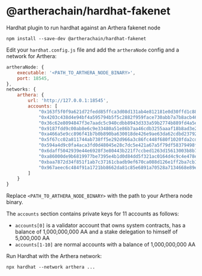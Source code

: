 # @artherachain/hardhat-fakenet
Hardhat plugin to run hardhat against an Arthera fakenet node

```shell
npm install --save-dev @artherachain/hardhat-fakenet
```

Edit your `hardhat.config.js` file and add the `artheraNode` config and a network for Arthera:

```javascript
artheraNode: {
    executable: '<PATH_TO_ARTHERA_NODE_BINARY>',
    port: 18545,
},
networks: {
    arthera: {
        url: 'http://127.0.0.1:18545', 
        accounts: [
            "0x163f5f0f9a621d72fedd85ffca3d08d131ab4e812181e0d30ffd1c885d20aac7",
            "0x4203c438d4e94bf4a595794b5f5c2882f959face730abb7a7b8acb462c8e138d",
            "0x36c62e8094847f3e7aadc5c940cdbb8943d333a59b2774b889fd4a5ef629b51a",
            "0x9187fdd9c00ab8e6c9e33480a51e86b7aa46cdb3255aaaf18b8ad3e281a17333",
            "0xa466a5e9cc896f41b7b0b890ba630018de426e9ae63da62cdbd2379274a617e1",
            "0x5f67cc02a811744ab738ff5e292d966a3c86fc448f680f1020fda2cd4efed431",
            "0x594a4d9c0fa4aca3fd0d48045e28c7dc5e421a67a5f79df58379498f2442fd0e",
            "0x6daff5042939e44e6928f3e80443b221f7ccbed1263d15613003b8b7a1199778",
            "0xa86000de9b6819977be7395e4b1d0d84dd5f321ac0164d4c9c4e478e934c1489",
            "0xbaa7872d34f851f1ab7c37161cbadb9ef670ca088d126e1ff2ba7cb135ddf7a6",
            "0x967aeec6c484f91a1721bb8662da81c85e6891a70528a7134668e89e89796cd0"
        ]
    }
}
```

Replace `<PATH_TO_ARTHERA_NODE_BINARY>` with the path to your Arthera node binary.

The `accounts` section contains private keys for 11 accounts as follows:
- `accounts[0]` is a validator account that owns system contracts, has a balance of 1,000,000,000 AA and a stake delegation to himself of 5,000,000 AA
- `accounts[1-10]` are normal accounts with a balance of 1,000,000,000 AA

Run Hardhat with the Arthera network:

```shell
npx hardhat --network arthera ...
```
